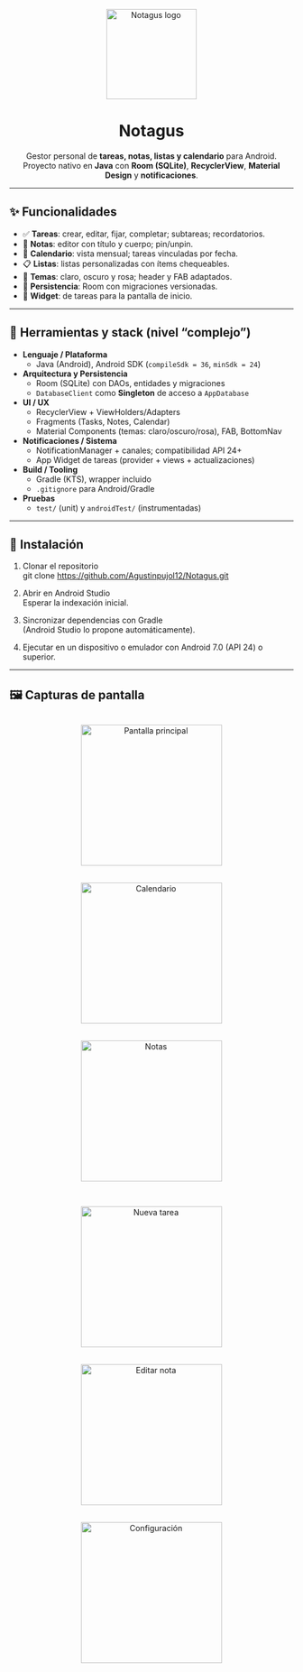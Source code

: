 <p align="center">
  <img src="docs/ic_launcher_round.webp" alt="Notagus logo" width="160"/>
</p>

<h1 align="center">Notagus</h1>

<p align="center">
  Gestor personal de <b>tareas, notas, listas y calendario</b> para Android.<br/>
  Proyecto nativo en <b>Java</b> con <b>Room (SQLite)</b>, <b>RecyclerView</b>, <b>Material Design</b> y <b>notificaciones</b>.
</p>

---

## ✨ Funcionalidades

- ✅ **Tareas**: crear, editar, fijar, completar; subtareas; recordatorios.
- 📝 **Notas**: editor con título y cuerpo; pin/unpin.
- 📅 **Calendario**: vista mensual; tareas vinculadas por fecha.
- 📋 **Listas**: listas personalizadas con ítems chequeables.
- 🎨 **Temas**: claro, oscuro y rosa; header y FAB adaptados.
- 💾 **Persistencia**: Room con migraciones versionadas.
- 🧩 **Widget**: de tareas para la pantalla de inicio.

---

## 🧰 Herramientas y stack (nivel “complejo”)

- **Lenguaje / Plataforma**
  - Java (Android), Android SDK (`compileSdk = 36`, `minSdk = 24`)
- **Arquitectura y Persistencia**
  - Room (SQLite) con DAOs, entidades y migraciones
  - `DatabaseClient` como **Singleton** de acceso a `AppDatabase`
- **UI / UX**
  - RecyclerView + ViewHolders/Adapters
  - Fragments (Tasks, Notes, Calendar)
  - Material Components (temas: claro/oscuro/rosa), FAB, BottomNav
- **Notificaciones / Sistema**
  - NotificationManager + canales; compatibilidad API 24+
  - App Widget de tareas (provider + views + actualizaciones)
- **Build / Tooling**
  - Gradle (KTS), wrapper incluido
  - `.gitignore` para Android/Gradle
- **Pruebas**
  - `test/` (unit) y `androidTest/` (instrumentadas)

---

## 🚀 Instalación

1. Clonar el repositorio  
git clone https://github.com/Agustinpujol12/Notagus.git  

2. Abrir en Android Studio  
Esperar la indexación inicial.  

3. Sincronizar dependencias con Gradle  
(Android Studio lo propone automáticamente).  

4. Ejecutar en un dispositivo o emulador con Android 7.0 (API 24) o superior.  

---

## 🖼️ Capturas de pantalla

<p align="center">
  <img src="docs/home.jpeg" alt="Pantalla principal" width="250" style="margin:15px"/>
  <img src="docs/calendar.jpeg" alt="Calendario" width="250" style="margin:15px"/>
  <img src="docs/note.jpeg" alt="Notas" width="250" style="margin:15px"/>
</p>

<p align="center">
  <img src="docs/newtask.jpeg" alt="Nueva tarea" width="250" style="margin:15px"/>
  <img src="docs/editnote.jpeg" alt="Editar nota" width="250" style="margin:15px"/>
  <img src="docs/settings.jpeg" alt="Configuración" width="250" style="margin:15px"/>
</p>
